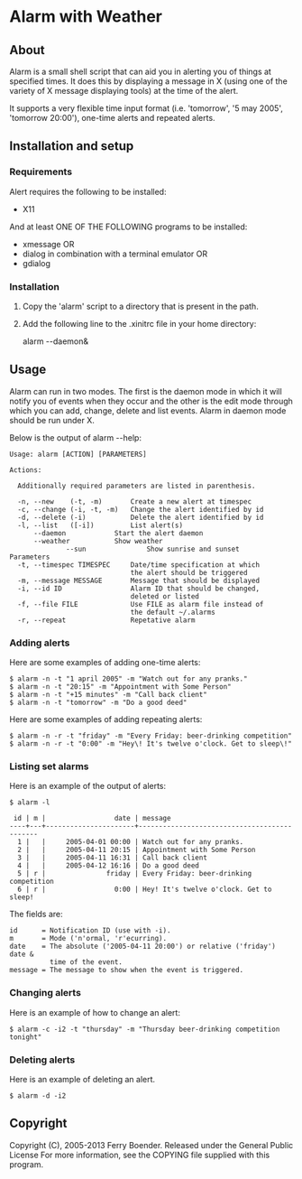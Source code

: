 Alarm with Weather
=====

About
-----

Alarm is a small shell script that can aid you in alerting you of things at
specified times. It does this by displaying a message in X (using one of
the variety of X message displaying tools) at the time of the alert.

It supports a very flexible time input format (i.e. 'tomorrow', '5 may
2005', 'tomorrow 20:00'), one-time alerts and repeated alerts.


Installation and setup
----------------------

### Requirements

Alert requires the following to be installed:
		
*   X11
		
And at least ONE OF THE FOLLOWING programs to be installed:

*   xmessage OR
*   dialog in combination with a terminal emulator OR
*   gdialog


### Installation

1.  Copy the 'alarm' script to a directory that is present in the path.
2.  Add the following line to the .xinitrc file in your home directory:
		
    alarm --daemon&
	
Usage
-----

Alarm can run in two modes. The first is the daemon mode in which it will
notify you of events when they occur and the other is the edit mode through
which you can add, change, delete and list events. Alarm in daemon mode
should be run under X.

Below is the output of alarm --help:
	
	Usage: alarm [ACTION] [PARAMETERS]                          
                                                               
	Actions:
	
	  Additionally required parameters are listed in parenthesis.
	  
	  -n, --new    (-t, -m)       Create a new alert at timespec   
	  -c, --change (-i, -t, -m)   Change the alert identified by id
	  -d, --delete (-i)           Delete the alert identified by id
	  -l, --list   ([-i])         List alert(s)                    
		  --daemon            Start the alert daemon           
		  --weather           Show weather
                  --sun               Show sunrise and sunset														   
	Parameters                                                     
	  -t, --timespec TIMESPEC     Date/time specification at which 
								  the alert should be triggered    
	  -m, --message MESSAGE       Message that should be displayed 
	  -i, --id ID                 Alarm ID that should be changed, 
								  deleted or listed                
	  -f, --file FILE             Use FILE as alarm file instead of
								  the default ~/.alarms            
	  -r, --repeat                Repetative alarm                 

### Adding alerts

Here are some examples of adding one-time alerts:
	
	$ alarm -n -t "1 april 2005" -m "Watch out for any pranks." 
	$ alarm -n -t "20:15" -m "Appointment with Some Person" 
	$ alarm -n -t "+15 minutes" -m "Call back client" 
	$ alarm -n -t "tomorrow" -m "Do a good deed" 

Here are some examples of adding repeating alerts:
	
	$ alarm -n -r -t "friday" -m "Every Friday: beer-drinking competition"
	$ alarm -n -r -t "0:00" -m "Hey\! It's twelve o'clock. Get to sleep\!"

### Listing set alarms

Here is an example of the output of alerts:

	$ alarm -l

	 id | m |                 date | message
	----+---+----------------------+---------------------------------------------
	  1 |   |     2005-04-01 00:00 | Watch out for any pranks.
	  2 |   |     2005-04-11 20:15 | Appointment with Some Person
	  3 |   |     2005-04-11 16:31 | Call back client
	  4 |   |     2005-04-12 16:16 | Do a good deed
	  5 | r |               friday | Every Friday: beer-drinking competition
	  6 | r |                 0:00 | Hey! It's twelve o'clock. Get to sleep!

	
The fields are:

    id      = Notification ID (use with -i).
    m       = Mode ('n'ormal, 'r'ecurring).
    date    = The absolute ('2005-04-11 20:00') or relative ('friday') date & 
              time of the event.
    message = The message to show when the event is triggered.

### Changing alerts

Here is an example of how to change an alert:
	
	$ alarm -c -i2 -t "thursday" -m "Thursday beer-drinking competition tonight"

### Deleting alerts

Here is an example of deleting an alert.

	$ alarm -d -i2

Copyright
---------

Copyright (C), 2005-2013 Ferry Boender. Released under the General Public
License For more information, see the COPYING file supplied with this program.                                                          


